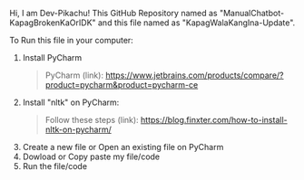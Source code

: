 Hi, I am Dev-Pikachu! This GitHub Repository named as "ManualChatbot-KapagBrokenKaOrIDK" and this file named as "KapagWalaKangIna-Update".

To Run this file in your computer:

1. Install PyCharm
   > PyCharm (link): https://www.jetbrains.com/products/compare/?product=pycharm&product=pycharm-ce 
2. Install "nltk" on PyCharm:
   > Follow these steps (link): https://blog.finxter.com/how-to-install-nltk-on-pycharm/
3. Create a new file or Open an existing file on PyCharm
4. Dowload or Copy paste my file/code
5. Run the file/code

